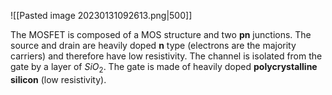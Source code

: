 ![[Pasted image 20230131092613.png|500]]

The MOSFET is composed of a MOS structure and two **pn** junctions. The source and drain are heavily doped **n** type (electrons are the majority carriers) and therefore have low resistivity. The channel is isolated from the gate by a layer of $SiO_{2}$. The gate is made of heavily doped **polycrystalline silicon** (low resistivity).  